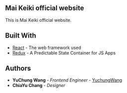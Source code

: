 ## Mai Keiki official website

This is Mai Keiki official website.

## Built With

* [React](https://zh-hant.reactjs.org/) - The web framework used
* [Redux](https://redux.js.org/) - A Predictable State Container for JS Apps


## Authors

* **YuChung Wang** - *Frontend Engineer* - [YuchungWang](https://github.com/YuchungWang)
* **ChiaYu Chang** - *Designer*
